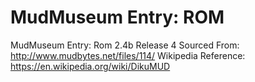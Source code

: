 # MudMuseum Entry: ROM

MudMuseum Entry: Rom 2.4b Release 4
Sourced From: http://www.mudbytes.net/files/114/
Wikipedia Reference: https://en.wikipedia.org/wiki/DikuMUD
